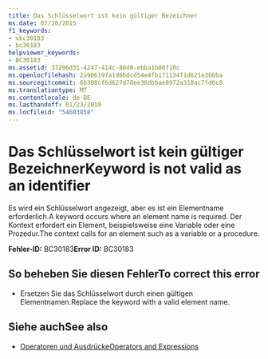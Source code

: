 ```yaml
---
title: Das Schlüsselwort ist kein gültiger Bezeichner
ms.date: 07/20/2015
f1_keywords:
- vbc30183
- bc30183
helpviewer_keywords:
- BC30183
ms.assetid: 37206d31-4247-414c-88d0-ebba1b00f10c
ms.openlocfilehash: 2a906197a1d6bdcd54e4fb171134f1d621a3b6ba
ms.sourcegitcommit: 6b308cf6d627d78ee36dbbae8972a310ac7fd6c8
ms.translationtype: MT
ms.contentlocale: de-DE
ms.lasthandoff: 01/23/2019
ms.locfileid: "54603858"
---
```

# <a name="keyword-is-not-valid-as-an-identifier"></a><span data-ttu-id="318c0-102">Das Schlüsselwort ist kein gültiger Bezeichner</span><span class="sxs-lookup"><span data-stu-id="318c0-102">Keyword is not valid as an identifier</span></span>
<span data-ttu-id="318c0-103">Es wird ein Schlüsselwort angezeigt, aber es ist ein Elementname erforderlich.</span><span class="sxs-lookup"><span data-stu-id="318c0-103">A keyword occurs where an element name is required.</span></span> <span data-ttu-id="318c0-104">Der Kontext erfordert ein Element, beispielsweise eine Variable oder eine Prozedur.</span><span class="sxs-lookup"><span data-stu-id="318c0-104">The context calls for an element such as a variable or a procedure.</span></span>  
  
 <span data-ttu-id="318c0-105">**Fehler-ID:** BC30183</span><span class="sxs-lookup"><span data-stu-id="318c0-105">**Error ID:** BC30183</span></span>  
  
## <a name="to-correct-this-error"></a><span data-ttu-id="318c0-106">So beheben Sie diesen Fehler</span><span class="sxs-lookup"><span data-stu-id="318c0-106">To correct this error</span></span>  
  
-   <span data-ttu-id="318c0-107">Ersetzen Sie das Schlüsselwort durch einen gültigen Elementnamen.</span><span class="sxs-lookup"><span data-stu-id="318c0-107">Replace the keyword with a valid element name.</span></span>  
  
## <a name="see-also"></a><span data-ttu-id="318c0-108">Siehe auch</span><span class="sxs-lookup"><span data-stu-id="318c0-108">See also</span></span>
- [<span data-ttu-id="318c0-109">Operatoren und Ausdrücke</span><span class="sxs-lookup"><span data-stu-id="318c0-109">Operators and Expressions</span></span>](../../visual-basic/programming-guide/language-features/operators-and-expressions/index.md)
